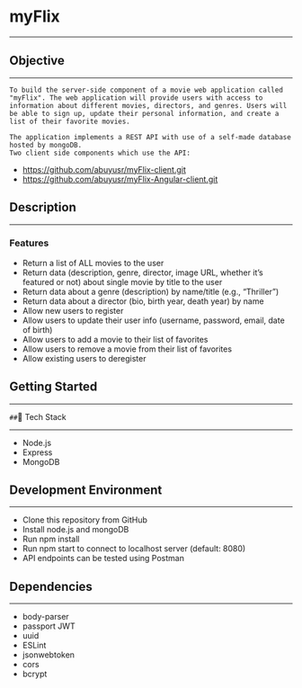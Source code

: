 # myFlix

---

## Objective

---

    To build the server-side component of a movie web application called "myFlix". The web application will provide users with access to information about different movies, directors, and genres. Users will be able to sign up, update their personal information, and create a list of their favorite movies.

    The application implements a REST API with use of a self-made database hosted by mongoDB.
    Two client side components which use the API:

- https://github.com/abuyusr/myFlix-client.git
- https://github.com/abuyusr/myFlix-Angular-client.git

## Description

---

### Features

- Return a list of ALL movies to the user
- Return data (description, genre, director, image URL, whether it’s featured or not) about single movie by title to the user
- Return data about a genre (description) by name/title (e.g., “Thriller”)
- Return data about a director (bio, birth year, death year) by name
- Allow new users to register
- Allow users to update their user info (username, password, email, date of birth)
- Allow users to add a movie to their list of favorites
- Allow users to remove a movie from their list of favorites
- Allow existing users to deregister

## Getting Started

---

`##`🚀 Tech Stack

---

- Node.js
- Express
- MongoDB

## Development Environment

---

- Clone this repository from GitHub
- Install node.js and mongoDB
- Run npm install
- Run npm start to connect to localhost server (default: 8080)
- API endpoints can be tested using Postman

## Dependencies

---

- body-parser
- passport JWT
- uuid
- ESLint
- jsonwebtoken
- cors
- bcrypt
